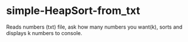 # simple-HeapSort-from_txt
Reads numbers (txt) file, ask how many numbers you want(k), sorts and displays k numbers to console.
